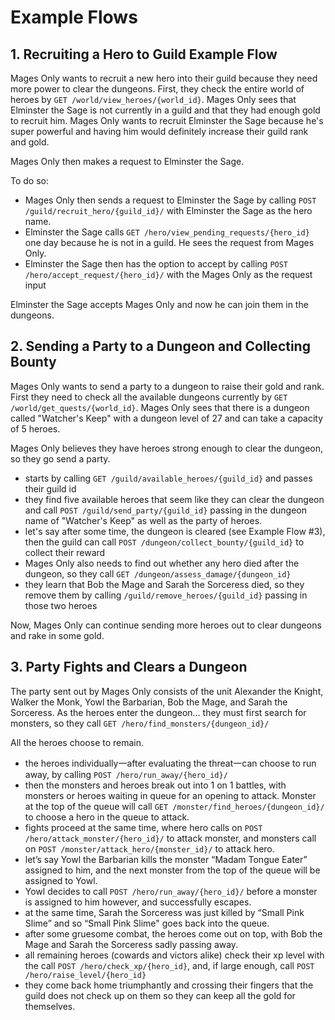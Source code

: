 # Example Flows

## 1. Recruiting a Hero to Guild Example Flow
Mages Only wants to recruit a new hero into their guild because they need more power to clear the dungeons. First, they check the entire world of heroes by `GET /world/view_heroes/{world_id}`. Mages Only sees that Elminster the Sage is not currently in a guild and that they had enough gold to recruit him. Mages Only wants to recruit Elminster the Sage because he's super powerful and having him would definitely increase their guild rank and gold. 

Mages Only then makes a request to Elminster the Sage.

To do so:
- Mages Only then sends a request to Elminster the Sage by calling `POST /guild/recruit_hero/{guild_id}/` with Elminster the Sage as the hero name.
- Elminster the Sage calls `GET /hero/view_pending_requests/{hero_id}` one day because he is not in a guild. He sees the request from Mages Only.
- Elminster the Sage then has the option to accept by calling `POST /hero/accept_request/{hero_id}/` with the Mages Only as the request input

Elminster the Sage accepts Mages Only and now he can join them in the dungeons.

## 2. Sending a Party to a Dungeon and Collecting Bounty
Mages Only wants to send a party to a dungeon to raise their gold and rank. First they need to check all the available dungeons currently by `GET /world/get_quests/{world_id}`. Mages Only sees that there is a dungeon called "Watcher's Keep" with a dungeon level of 27 and can take a capacity of 5 heroes. 

Mages Only believes they have heroes strong enough to clear the dungeon, so they go send a party.
- starts by calling `GET /guild/available_heroes/{guild_id}` and passes their guild id
- they find five available heroes that seem like they can clear the dungeon and call `POST /guild/send_party/{guild_id}` passing in the dungeon name of "Watcher's Keep" as well as the party of heroes.
- let's say after some time, the dungeon is cleared (see Example Flow #3), then the guild can call `POST /dungeon/collect_bounty/{guild_id}` to collect their reward
- Mages Only also needs to find out whether any hero died after the dungeon, so they call `GET /dungeon/assess_damage/{dungeon_id}`
- they learn that Bob the Mage and Sarah the Sorceress died, so they remove them by calling `/guild/remove_heroes/{guild_id}` passing in those two heroes

Now, Mages Only can continue sending more heroes out to clear dungeons and rake in some gold.

## 3. Party Fights and Clears a Dungeon
The party sent out by Mages Only consists of the unit Alexander the Knight, Walker the Monk, Yowl the Barbarian, Bob the Mage, and Sarah the Sorceress. As the heroes enter the dungeon… they must first search for monsters, so they call `GET /hero/find_monsters/{dungeon_id}/`

All the heroes choose to remain.
- the heroes individually一after evaluating the threat一can choose to run away, by calling `POST /hero/run_away/{hero_id}/`
- then the monsters and heroes break out into 1 on 1 battles, with monsters or heroes waiting in queue for an opening to attack. Monster at the top of the queue will call `GET /monster/find_heroes/{dungeon_id}/` to choose a hero in the queue to attack.
- fights proceed at the same time, where hero calls on `POST /hero/attack_monster/{hero_id}/` to attack monster, and monsters call on `POST /monster/attack_hero/{monster_id}/` to attack hero.
- let’s say Yowl the Barbarian kills the monster “Madam Tongue Eater” assigned to him, and the next monster from the top of the queue will be assigned to Yowl.
- Yowl decides to call `POST /hero/run_away/{hero_id}/` before a monster is assigned to him however, and successfully escapes.
- at the same time, Sarah the Sorceress was just killed by “Small Pink Slime” and so “Small Pink Slime" goes back into the queue.
- after some gruesome combat, the heroes come out on top, with Bob the Mage and Sarah the Sorceress sadly passing away.
- all remaining heroes (cowards and victors alike) check their xp level with the call `POST /hero/check_xp/{hero_id}`, and, if large enough, call `POST /hero/raise_level/{hero_id}`
- they come back home triumphantly and crossing their fingers that the guild does not check up on them so they can keep all the gold for themselves.
